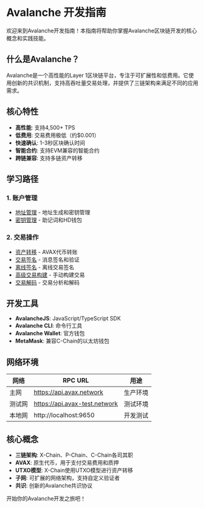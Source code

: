 # Avalanche 开发指南

欢迎来到Avalanche开发指南！本指南将帮助你掌握Avalanche区块链开发的核心概念和实践技能。

## 什么是Avalanche？

Avalanche是一个高性能的Layer 1区块链平台，专注于可扩展性和低费用。它使用创新的共识机制，支持高吞吐量交易处理，并提供了三链架构来满足不同的应用需求。

## 核心特性

- **高性能**: 支持4,500+ TPS
- **低费用**: 交易费用极低（约$0.001）
- **快速确认**: 1-3秒区块确认时间
- **智能合约**: 支持EVM兼容的智能合约
- **跨链兼容**: 支持多链资产转移

## 学习路径

### 1. 账户管理
- [地址管理](./account/address.md) - 地址生成和密钥管理
- [密钥管理](./account/key-management.md) - 助记词和HD钱包

### 2. 交易操作
- [资产转移](./tx/transfer.md) - AVAX代币转账
- [交易签名](./tx/sign.md) - 消息签名和验证
- [离线签名](./tx/offline-signing.md) - 离线交易签名
- [高级交易构建](./tx/advanced.md) - 手动构建交易
- [交易解码](./tx/decode.md) - 交易分析和解码

## 开发工具

- **AvalancheJS**: JavaScript/TypeScript SDK
- **Avalanche CLI**: 命令行工具
- **Avalanche Wallet**: 官方钱包
- **MetaMask**: 兼容C-Chain的以太坊钱包

## 网络环境

| 网络   | RPC URL                       | 用途     |
| ------ | ----------------------------- | -------- |
| 主网   | https://api.avax.network      | 生产环境 |
| 测试网 | https://api.avax-test.network | 测试环境 |
| 本地网 | http://localhost:9650         | 开发测试 |

## 核心概念

- **三链架构**: X-Chain、P-Chain、C-Chain各司其职
- **AVAX**: 原生代币，用于支付交易费用和质押
- **UTXO模型**: X-Chain使用UTXO模型进行资产转移
- **子网**: 可扩展的网络架构，支持自定义验证者
- **共识**: 创新的Avalanche共识协议

开始你的Avalanche开发之旅吧！

